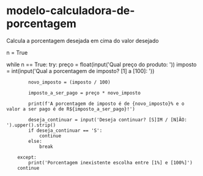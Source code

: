 # modelo-calculadora-de-porcentagem
Calcula a porcentagem desejada em cima do valor desejado


n = True

    
while n == True:
        try:
            preço = float(input('Qual preço do produto: '))
            imposto = int(input('Qual a porcentagem de imposto? [1] a [100]: '))

            novo_imposto = (imposto / 100) 

            imposto_a_ser_pago = preço * novo_imposto

            print(f'A porcentagem de imposto é de {novo_imposto}% e o valor a ser pago é de R${imposto_a_ser_pago}!')
    
            deseja_continuar = input('Deseja continuar? [S]IM / [N]ÃO: ').upper().strip()
            if deseja_continuar == 'S':
                continue
            else:
                break
        
        except:
            print('Porcentagem inexistente escolha entre [1%] e [100%]')
        continue
